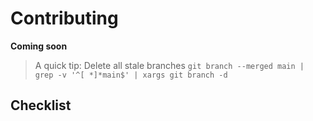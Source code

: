 # Contributing

**Coming soon**

> A quick tip: Delete all stale branches `git branch --merged main | grep -v '^[ *]*main$' | xargs git branch -d`

## Checklist
